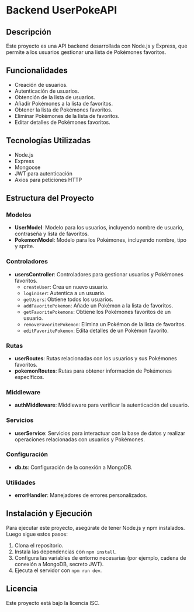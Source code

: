 # Backend UserPokeAPI

## Descripción
Este proyecto es una API backend desarrollada con Node.js y Express, que permite a los usuarios gestionar una lista de Pokémones favoritos.

## Funcionalidades
- Creación de usuarios.
- Autenticación de usuarios.
- Obtención de la lista de usuarios.
- Añadir Pokémones a la lista de favoritos.
- Obtener la lista de Pokémones favoritos.
- Eliminar Pokémones de la lista de favoritos.
- Editar detalles de Pokémones favoritos.

## Tecnologías Utilizadas
- Node.js
- Express
- Mongoose
- JWT para autenticación
- Axios para peticiones HTTP

## Estructura del Proyecto

### Modelos
- **UserModel**: Modelo para los usuarios, incluyendo nombre de usuario, contraseña y lista de favoritos.
- **PokemonModel**: Modelo para los Pokémones, incluyendo nombre, tipo y sprite.

### Controladores
- **usersController**: Controladores para gestionar usuarios y Pokémones favoritos.
  - `createUser`: Crea un nuevo usuario.
  - `loginUser`: Autentica a un usuario.
  - `getUsers`: Obtiene todos los usuarios.
  - `addFavoritePokemon`: Añade un Pokémon a la lista de favoritos.
  - `getFavoritePokemons`: Obtiene los Pokémones favoritos de un usuario.
  - `removeFavoritePokemon`: Elimina un Pokémon de la lista de favoritos.
  - `editFavoritePokemon`: Edita detalles de un Pokémon favorito.

### Rutas
- **userRoutes**: Rutas relacionadas con los usuarios y sus Pokémones favoritos.
- **pokemonRoutes**: Rutas para obtener información de Pokémones específicos.

### Middleware
- **authMiddleware**: Middleware para verificar la autenticación del usuario.

### Servicios
- **userService**: Servicios para interactuar con la base de datos y realizar operaciones relacionadas con usuarios y Pokémones.

### Configuración
- **db.ts**: Configuración de la conexión a MongoDB.

### Utilidades
- **errorHandler**: Manejadores de errores personalizados.

## Instalación y Ejecución
Para ejecutar este proyecto, asegúrate de tener Node.js y npm instalados. Luego sigue estos pasos:
1. Clona el repositorio.
2. Instala las dependencias con `npm install`.
3. Configura las variables de entorno necesarias (por ejemplo, cadena de conexión a MongoDB, secreto JWT).
4. Ejecuta el servidor con `npm run dev`.

## Licencia
Este proyecto está bajo la licencia ISC.